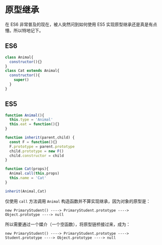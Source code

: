 # 原型继承

在 ES6 非常普及的现在，被人突然问到如何使用 ES5 实现原型继承还是真是有点懵。所以特地记下。

## ES6

```js
class Animal{
  constructor(){}
}
class Cat extends Animal{
  constructor(){
    super()
  }
}
```

## ES5

```js
function Animal(){
  this.type = 'Animal'
  this.eat = function(){}
}

function inherit(parent,child) {
  const F = function(){}
  F.prototype = parent.prototype
  child.prototype = new F()
  child.constructor = child
}

function Cat(props){
  Animal.call(this,props)
  this.name = 'Cat'
}

inherit(Animal,Cat)
```

仅使用 `call` 方法调用 `Animal` 构造函数并不算实现继承，因为对象的原型是：

```
new PrimaryStudent() ----> PrimaryStudent.prototype ----> Object.prototype ----> null
```

所以需要通过一个媒介（一个空函数），将原型链桥接过来，成为：

```
new PrimaryStudent() ----> PrimaryStudent.prototype ----> Student.prototype ----> Object.prototype ----> null
```
